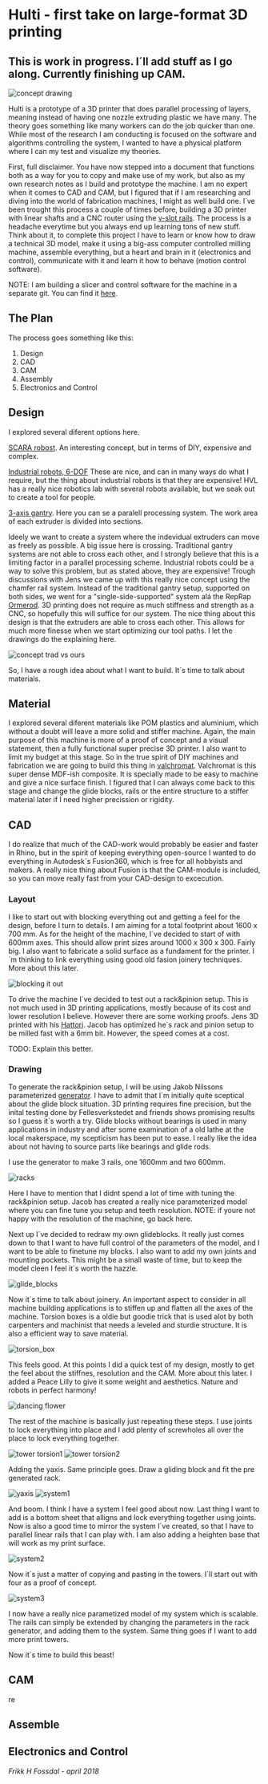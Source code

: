 # Hulti - first take on large-format 3D printing 
## This is work in progress. I´ll add stuff as I go along. Currently finishing up CAM.

![concept drawing](img/concept-drawing-01.png)

Hulti is a prototype of a 3D printer that does parallel processing of layers, meaning instead of having one nozzle extruding plastic we have many. The theory goes something like many workers can do the job quicker 
than one. While most of the research I am conducting is focused on the software and algorithms controlling the system, I wanted to have a physical platform where I can my test and visualize my theories. 

First, full disclaimer. You have now stepped into a document that functions both as a way for you to copy and make use of my work,  but also as my own research notes as I build
and prototype the machine. I am no expert when it comes to CAD and CAM, but I figured that if I am researching and diving into the world of fabrication machines, I might as well 
build one. I´ve been trought this process a couple of times before, building a 3D printer with linear shafts and a CNC router using the [v-slot rails](http://openbuildspartstore.com/v-slot-20x80-linear-rail/). The process is a headache everytime but you always end up learning tons of new stuff. Think about it, to complete this project I have to learn or know how to draw a technical 3D model, make it using a big-ass computer controlled milling machine, assemble everything, but a heart and brain in it (electronics and control), communicate with it and learn it how to behave (motion control software). 

NOTE: I am building a slicer and control software for the machine in a separate git. You can find it [here](https://github.com/frikkfossdal/fluffy-octo-potato).

## The Plan

The process goes something like this: 

1. Design 
2. CAD 
3. CAM 
4. Assembly
5. Electronics and Control 


## Design

I explored several diferent options here. 

[SCARA robost](https://en.wikipedia.org/wiki/SCARA).
An interesting concept, but in terms of DIY, expensive and complex. 

[Industrial robots, 6-DOF](http://new.abb.com/products/robotics/industrial-robots/irb-6700)
These are nice, and can in many ways do what I require, but the thing about industrial robots is that they are expensive!  HVL has a really nice robotics lab 
with several robots available, but we seak out to create a tool for people.  

[3-axis gantry](https://www.youtube.com/watch?v=SuOIWfGuqVk).
Here you can se a paralell processing system. The work area of each extruder is divided into sections. 

Ideely we want to create a system where the indevidual extruders can move as freely as possible. A big issue here is crossing. Traditional gantry systems 
are not able to cross each other, and I strongly believe that this is a limiting factor in a parallel processing scheme.  Industrial robots could be a way to solve this problem, but as stated above, they are expensive! 
Trough discussions with Jens we came up with this really nice concept using the chamfer rail system. Instead of the traditional gantry setup, supported on both sides, we went for a "single-side-supported" system alá the RepRap
[Ormerod](https://www.3dhubs.com/3d-printers/ormerod). 3D printing does not require as much stiffness and strength as a CNC, so hopefully this will suffice for our system. The nice thing about this design is that the extruders are able to cross each other. 
This allows for much more finesse when we start optimizing our tool paths.  I let the drawings do the explaining here.

![concept trad vs ours](img/Concept/concept_drawing-02.png)

So, I have a rough idea about what I want to build. It´s time to talk about materials. 

## Material

I explored several diferent materials like POM plastics and aluminium, which without a doubt will leave a more solid and stiffer machine.  Again, the main purpose of this machine is more of a proof of concept and a visual statement, then a fully functional super precise 3D printer. I also want to limit my budget at this stage. So in the true spirit of DIY machines and fabrication we are going to build this thing in  [valchromat](http://www.valchromat.pt).  Valchromat is this super dense MDF-ish composite. It is specially made to be easy to machine and give a nice surface finish. I figured that I can always come back to this stage and change the glide blocks, rails or the entire structure to a stiffer material later if I need higher precission or rigidity. 

## CAD 

I do realize that much of the CAD-work would probably be easier and faster in Rhino, but in the spirit of keeping everything open-source I wanted to do everything in Autodesk´s Fusion360, which is free for all hobbyists and makers. A really nice thing about Fusion is that the CAM-module is included, so you can move really fast from your CAD-design to excecution. 

###  Layout 

I like to start out with blocking everything out and getting a feel for the design, before I turn to details. I am aiming for a total footprint about 1600 x 700 mm.  As for the height of the machine, I´ve decided to start of with 600mm axes. This should allow print sizes around 1000 x 300 x 300. Fairly big. I also want to fabricate a solid surface as a fundament for the printer.  I´m thinking to link everything using good old fasion joinery techniques. More about this later. 

![blocking it out](img/CAD/cad1_blocking.png)

To drive the machine I´ve decided to test out a rack&pinion setup. This is not much used in 3D printing applications, mostly because of its cost and lower resolution I believe. However there are some working proofs. Jens 3D printed with his [Hattori](https://github.com/fellesverkstedet/fabricatable-machines/tree/master/hattori-small-format-cnc). Jacob has optimized he´s rack and pinion setup to be milled fast with a 6mm bit. However, the speed comes at a cost. 

TODO: Explain this better. 

### Drawing

To generate the rack&pinion setup, I will be using Jakob Nilssons parameterized [generator](https://github.com/fellesverkstedet/fabricatable-machines/tree/master/chamferrail).  I have to admit that I´m initially quite sceptical about the glide block situation. 3D printing requires fine precision, but the inital testing done by Fellesverkstedet and friends shows promising results so I guess it´s worth a try. Glide blocks without bearings is used in many applications in industry and after some examination of a old lathe at the local makerspace, my scepticism has been put to ease. I really like the idea about not having to source parts like bearings and glide rods. 

I use the generator to make 3 rails, one 1600mm and two 600mm. 


![racks](img/CAD/cad2_racks.png)


Here I have to mention that I didnt spend a lot of time with tuning the rack&pinion setup. Jacob has created a really nice parameterized model where you can fine tune you setup and teeth resolution. 
NOTE: if youre not happy with the resolution of the machine, go back here. 


Next up I´ve decided to redraw my own glideblocks. It really just comes down to that I want to have full control of the parameters of the model, and I want to be able to finetune my blocks. I also want to add my own joints and mounting pockets. This might be a small waste of time, but to keep the model cleen I feel it´s worth the hazzle. 
 

![glide_blocks](img/CAD/cad3_glideBlocks.png)


Now it´s time to talk about joinery. An important aspect to consider in all machine building applications is to stiffen up and flatten all the axes of the machine. Torsion boxes is a oldie but goodie trick that is used alot by both carpenters and machinist that needs a leveled and sturdie structure. It is also a efficient way to save material. 


![torsion_box](img/CAD/cad4_torsionbox.png)


This feels good. At this points I did a quick test of my design, mostly to get the feel about the stiffnes, resolution and the CAM. More about this later.  I added a Peace Lilly to give it some weight and aesthetics. Nature and robots in perfect harmony!


![dancing flower](img/CAD/cad5_danceOfTheLilly.gif)


The rest of the machine is basically just repeating these steps. I use joints to lock everything into place and I add plenty of screwholes all over the place to lock everything together. 


![tower torsion1](img/CAD/cad6_twr_torsion1.png)
![tower torsion2](img/CAD/cad7_twr_torsion2.png)


Adding the yaxis. Same principle goes. Draw a gliding block and fit the pre generated rack. 


![yaxis](img/CAD/cad8_yaxis.png)
![system1](img/CAD/cad9_system1.png)

And boom. I think I have a system I feel good about now. Last thing I want to add is a bottom sheet that alligns and lock everything together using joints.  Now is also a good time to mirror the system I´ve created, so that I have to parallel linear rails that I can play with. I am also adding a heighten base that will work as my print surface. 

![system2](img/CAD/cad10_system2.png)

Now it´s just a matter of copying and pasting in the towers. I´ll start out with four as a proof of concept. 

![system3](img/CAD/cad11_system3.png)

I now have a really nice parametized model of my system which is scalable. The rails can simply be extended by changing the parameters in the rack generator, and adding them to the system. Same thing goes if I want to add more print towers. 

Now it´s time to build this beast! 

## CAM
re

## Assemble 

## Electronics and Control 



*Frikk H Fossdal - april 2018*


